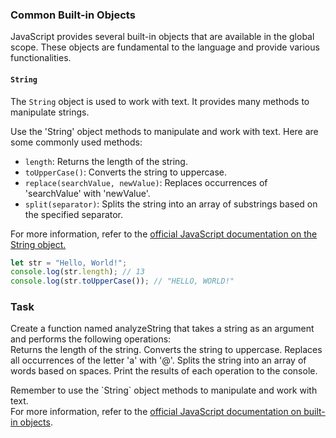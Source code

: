 
### Common Built-in Objects
JavaScript provides several built-in objects that are available in the global scope. These objects are fundamental to the language and provide various functionalities.


####  `String`
The `String` object is used to work with text. It provides many methods to manipulate strings.

<div class="hint" title="Some String methods">

Use the 'String' object methods to manipulate and work with text. Here are some commonly used methods:

- <code>length</code>: Returns the length of the string.
- <code>toUpperCase()</code>: Converts the string to uppercase.
- <code>replace(searchValue, newValue)</code>: Replaces occurrences of 'searchValue' with 'newValue'.
- <code>split(separator)</code>: Splits the string into an array of substrings based on the specified separator.

For more information, refer to the <a href="https://developer.mozilla.org/en-US/docs/Web/JavaScript/Reference/Global_Objects/String">official JavaScript documentation on the String object.</a>
</div>


```javascript
let str = "Hello, World!";
console.log(str.length); // 13
console.log(str.toUpperCase()); // "HELLO, WORLD!"
```



### Task
Create a function named analyzeString that takes a string as an argument and performs the following operations:  
Returns the length of the string.
Converts the string to uppercase.
Replaces all occurrences of the letter 'a' with '@'.
Splits the string into an array of words based on spaces.
Print the results of each operation to the console.  
<div class="hint" title="Do not reinvent the wheel">
Remember to use the `String` object methods to manipulate and work with text. </div>



<div class="hint" title="Want to know more?">
For more information, refer to the <a href="https://developer.mozilla.org/en-US/docs/Web/JavaScript/Reference/Global_Objects">official JavaScript documentation on built-in objects</a>.
</div>